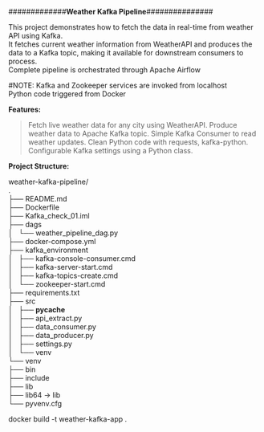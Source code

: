 #############**Weather Kafka Pipeline**###############  

This project demonstrates how to fetch the data in real-time from weather API using Kafka.  
It fetches current weather information from WeatherAPI and produces the data to a Kafka topic, making it available for downstream consumers to process.  
Complete pipeline is orchestrated through Apache Airflow  
  

#NOTE:
Kafka and Zookeeper services are invoked from localhost  
Python code triggered from Docker  
  
**Features:**  
> Fetch live weather data for any city using WeatherAPI.
> Produce weather data to Apache Kafka topic.
> Simple Kafka Consumer to read weather updates.
> Clean Python code with requests, kafka-python.
> Configurable Kafka settings using a Python class.  

  

**Project Structure:**  

weather-kafka-pipeline/  
.  
├── README.md  
├── Dockerfile  
├── Kafka_check_01.iml  
├── dags  
│   └── weather_pipeline_dag.py  
├── docker-compose.yml  
├── kafka_environment  
│   ├── kafka-console-consumer.cmd  
│   ├── kafka-server-start.cmd  
│   ├── kafka-topics-create.cmd  
│   └── zookeeper-start.cmd  
├── requirements.txt  
├── src  
│   ├── __pycache__  
│   ├── api_extract.py  
│   ├── data_consumer.py  
│   ├── data_producer.py  
│   ├── settings.py  
│   └── venv  
└── venv  
    ├── bin  
    ├── include  
    ├── lib  
    ├── lib64 -> lib  
    └── pyvenv.cfg  
    


docker build -t weather-kafka-app .

